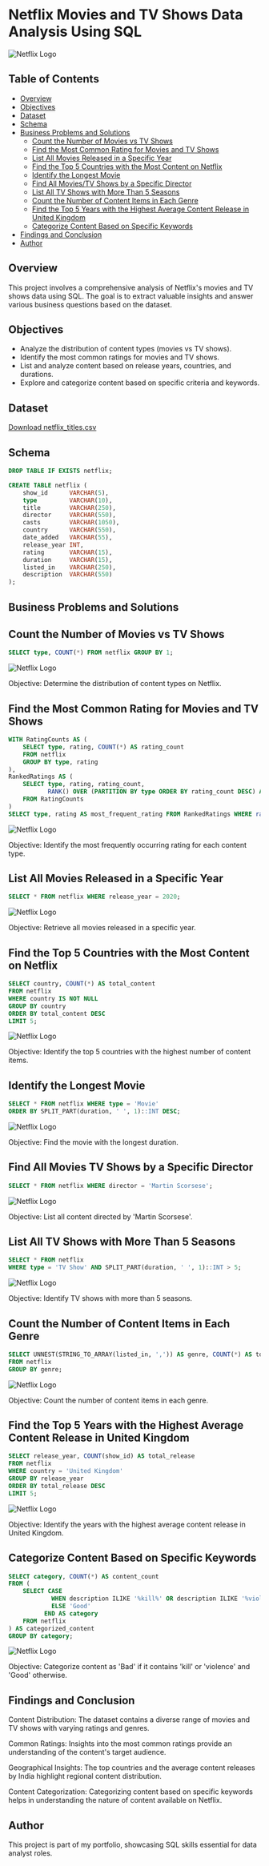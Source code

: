 # Netflix Movies and TV Shows Data Analysis Using SQL

![Netflix Logo](logo.png)

## Table of Contents
- [Overview](#overview)
- [Objectives](#objectives)
- [Dataset](#dataset)
- [Schema](#schema)
- [Business Problems and Solutions](#business-problems-and-solutions)
  - [Count the Number of Movies vs TV Shows](#count-the-number-of-movies-vs-tv-shows)
  - [Find the Most Common Rating for Movies and TV Shows](#find-the-most-common-rating-for-movies-and-tv-shows)
  - [List All Movies Released in a Specific Year](#list-all-movies-released-in-a-specific-year)
  - [Find the Top 5 Countries with the Most Content on Netflix](#find-the-top-5-countries-with-the-most-content-on-netflix)
  - [Identify the Longest Movie](#identify-the-longest-movie)
  - [Find All Movies/TV Shows by a Specific Director](#find-all-movies-tv-shows-by-a-specific-director)
  - [List All TV Shows with More Than 5 Seasons](#list-all-tv-shows-with-more-than-5-seasons)
  - [Count the Number of Content Items in Each Genre](#count-the-number-of-content-items-in-each-genre)
  - [Find the Top 5 Years with the Highest Average Content Release in United Kingdom](#find-the-top-5-years-with-the-highest-average-content-release-in-United-Kingdom)
  - [Categorize Content Based on Specific Keywords](#categorize-content-based-on-specific-keywords)
- [Findings and Conclusion](#findings-and-conclusion)
- [Author](#author)

## Overview
This project involves a comprehensive analysis of Netflix's movies and TV shows data using SQL. The goal is to extract valuable insights and answer various business questions based on the dataset.

## Objectives
- Analyze the distribution of content types (movies vs TV shows).
- Identify the most common ratings for movies and TV shows.
- List and analyze content based on release years, countries, and durations.
- Explore and categorize content based on specific criteria and keywords.

## Dataset
[Download netflix_titles.csv](netflix_titles.csv)

## Schema
```sql
DROP TABLE IF EXISTS netflix;

CREATE TABLE netflix (
    show_id      VARCHAR(5),
    type         VARCHAR(10),
    title        VARCHAR(250),
    director     VARCHAR(550),
    casts        VARCHAR(1050),
    country      VARCHAR(550),
    date_added   VARCHAR(55),
    release_year INT,
    rating       VARCHAR(15),
    duration     VARCHAR(15),
    listed_in    VARCHAR(250),
    description  VARCHAR(550)
);
```
## Business Problems and Solutions
## Count the Number of Movies vs TV Shows

```sql
SELECT type, COUNT(*) FROM netflix GROUP BY 1;
```
![Netflix Logo](netone.png)

Objective: Determine the distribution of content types on Netflix.

## Find the Most Common Rating for Movies and TV Shows
```sql
WITH RatingCounts AS (
    SELECT type, rating, COUNT(*) AS rating_count
    FROM netflix
    GROUP BY type, rating
),
RankedRatings AS (
    SELECT type, rating, rating_count,
           RANK() OVER (PARTITION BY type ORDER BY rating_count DESC) AS rank
    FROM RatingCounts
)
SELECT type, rating AS most_frequent_rating FROM RankedRatings WHERE rank = 1;
```
![Netflix Logo](nettwo.png)

Objective: Identify the most frequently occurring rating for each content type.

## List All Movies Released in a Specific Year
```sql
SELECT * FROM netflix WHERE release_year = 2020;
```
![Netflix Logo](netthr.png)

Objective: Retrieve all movies released in a specific year.

## Find the Top 5 Countries with the Most Content on Netflix
```sql
SELECT country, COUNT(*) AS total_content
FROM netflix
WHERE country IS NOT NULL
GROUP BY country
ORDER BY total_content DESC
LIMIT 5;
```
![Netflix Logo](netfr.png)

Objective: Identify the top 5 countries with the highest number of content items.

## Identify the Longest Movie
```sql
SELECT * FROM netflix WHERE type = 'Movie'
ORDER BY SPLIT_PART(duration, ' ', 1)::INT DESC;
```
![Netflix Logo](netfv.png)

Objective: Find the movie with the longest duration.


## Find All Movies TV Shows by a Specific Director

```sql
SELECT * FROM netflix WHERE director = 'Martin Scorsese';
```
![Netflix Logo](netsix.png)

Objective: List all content directed by 'Martin Scorsese'.

## List All TV Shows with More Than 5 Seasons
```sql
SELECT * FROM netflix
WHERE type = 'TV Show' AND SPLIT_PART(duration, ' ', 1)::INT > 5;
```
![Netflix Logo](netsv.png)

Objective: Identify TV shows with more than 5 seasons.

## Count the Number of Content Items in Each Genre
```sql
SELECT UNNEST(STRING_TO_ARRAY(listed_in, ',')) AS genre, COUNT(*) AS total_content
FROM netflix
GROUP BY genre;
```
![Netflix Logo](neteig.png)

Objective: Count the number of content items in each genre.

## Find the Top 5 Years with the Highest Average Content Release in United Kingdom

```sql
SELECT release_year, COUNT(show_id) AS total_release
FROM netflix
WHERE country = 'United Kingdom'
GROUP BY release_year
ORDER BY total_release DESC
LIMIT 5;
```
![Netflix Logo](netnine.png)

Objective: Identify the years with the highest average content release in United Kingdom.

## Categorize Content Based on Specific Keywords

```sql
SELECT category, COUNT(*) AS content_count
FROM (
    SELECT CASE 
            WHEN description ILIKE '%kill%' OR description ILIKE '%violence%' THEN 'Bad'
            ELSE 'Good'
          END AS category
    FROM netflix
) AS categorized_content
GROUP BY category;
```
![Netflix Logo](netten.png)

Objective: Categorize content as 'Bad' if it contains 'kill' or 'violence' and 'Good' otherwise.

## Findings and Conclusion

Content Distribution: The dataset contains a diverse range of movies and TV shows with varying ratings and genres.

Common Ratings: Insights into the most common ratings provide an understanding of the content's target audience.

Geographical Insights: The top countries and the average content releases by India highlight regional content distribution.

Content Categorization: Categorizing content based on specific keywords helps in understanding the nature of content available on Netflix.

## Author
This project is part of my portfolio, showcasing SQL skills essential for data analyst roles.
